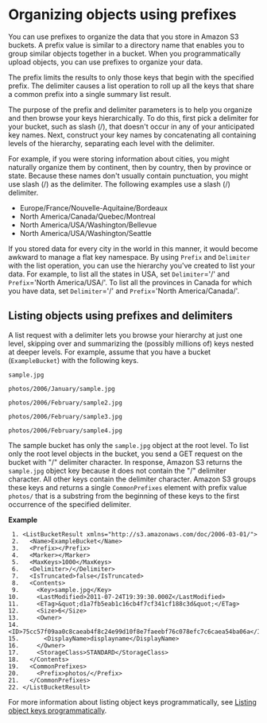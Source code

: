 # Organizing objects using prefixes<a name="using-prefixes"></a>

You can use prefixes to organize the data that you store in Amazon S3 buckets\. A prefix value is similar to a directory name that enables you to group similar objects together in a bucket\. When you programmatically upload objects, you can use prefixes to organize your data\.

The prefix limits the results to only those keys that begin with the specified prefix\. The delimiter causes a list operation to roll up all the keys that share a common prefix into a single summary list result\. 

The purpose of the prefix and delimiter parameters is to help you organize and then browse your keys hierarchically\. To do this, first pick a delimiter for your bucket, such as slash \(/\), that doesn't occur in any of your anticipated key names\. Next, construct your key names by concatenating all containing levels of the hierarchy, separating each level with the delimiter\. 

For example, if you were storing information about cities, you might naturally organize them by continent, then by country, then by province or state\. Because these names don't usually contain punctuation, you might use slash \(/\) as the delimiter\. The following examples use a slash \(/\) delimiter\.
+ Europe/France/Nouvelle\-Aquitaine/Bordeaux
+ North America/Canada/Quebec/Montreal
+ North America/USA/Washington/Bellevue
+ North America/USA/Washington/Seattle

If you stored data for every city in the world in this manner, it would become awkward to manage a flat key namespace\. By using `Prefix` and `Delimiter` with the list operation, you can use the hierarchy you've created to list your data\. For example, to list all the states in USA, set `Delimiter`='/' and `Prefix`='North America/USA/'\. To list all the provinces in Canada for which you have data, set `Delimiter`='/' and `Prefix`='North America/Canada/'\.

## Listing objects using prefixes and delimiters<a name="prefixes-list-example"></a>

A list request with a delimiter lets you browse your hierarchy at just one level, skipping over and summarizing the \(possibly millions of\) keys nested at deeper levels\. For example, assume that you have a bucket \(`ExampleBucket`\) with the following keys\.

`sample.jpg` 

`photos/2006/January/sample.jpg` 

`photos/2006/February/sample2.jpg` 

`photos/2006/February/sample3.jpg` 

`photos/2006/February/sample4.jpg` 

The sample bucket has only the `sample.jpg` object at the root level\. To list only the root level objects in the bucket, you send a GET request on the bucket with "/" delimiter character\. In response, Amazon S3 returns the `sample.jpg` object key because it does not contain the "/" delimiter character\. All other keys contain the delimiter character\. Amazon S3 groups these keys and returns a single `CommonPrefixes` element with prefix value `photos/` that is a substring from the beginning of these keys to the first occurrence of the specified delimiter\.

**Example**  

```
 1. <ListBucketResult xmlns="http://s3.amazonaws.com/doc/2006-03-01/">
 2.   <Name>ExampleBucket</Name>
 3.   <Prefix></Prefix>
 4.   <Marker></Marker>
 5.   <MaxKeys>1000</MaxKeys>
 6.   <Delimiter>/</Delimiter>
 7.   <IsTruncated>false</IsTruncated>
 8.   <Contents>
 9.     <Key>sample.jpg</Key>
10.     <LastModified>2011-07-24T19:39:30.000Z</LastModified>
11.     <ETag>&quot;d1a7fb5eab1c16cb4f7cf341cf188c3d&quot;</ETag>
12.     <Size>6</Size>
13.     <Owner>
14.       <ID>75cc57f09aa0c8caeab4f8c24e99d10f8e7faeebf76c078efc7c6caea54ba06a</ID>
15.       <DisplayName>displayname</DisplayName>
16.     </Owner>
17.     <StorageClass>STANDARD</StorageClass>
18.   </Contents>
19.   <CommonPrefixes>
20.     <Prefix>photos/</Prefix>
21.   </CommonPrefixes>
22. </ListBucketResult>
```

For more information about listing object keys programmatically, see [Listing object keys programmatically](ListingKeysUsingAPIs.md)\.
